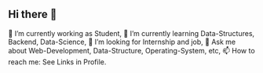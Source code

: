 ## Hi there 👋


🔭 I’m currently working as Student,
🌱 I’m currently learning Data-Structures, Backend, Data-Science,
🤔 I’m looking for Internship and job,
💬 Ask me about Web-Development, Data-Structure, Operating-System, etc,
📫 How to reach me: See Links in Profile.
